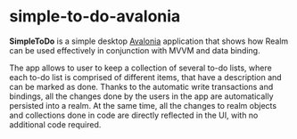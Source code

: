 # simple-to-do-avalonia

**SimpleToDo** is a simple desktop [Avalonia](https://github.com/AvaloniaUI/Avalonia) application that shows how Realm
can be used effectively in conjunction with MVVM and data binding.

The app allows to user to keep a collection of several to-do lists, where each to-do list is comprised of different
items, that have a description and can be marked as done.
Thanks to the automatic write transactions and bindings, all the changes done by the users in the app are automatically
persisted into a realm. At the same time, all the changes to realm objects and collections done in code are directly
reflected in the UI, with no additional code required. 

